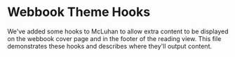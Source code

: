 # Webbook Theme Hooks

We've added some hooks to McLuhan to allow extra content to be displayed on the webbook cover page and in the footer of the reading view. This file demonstrates these hooks and describes where they'll output content.
